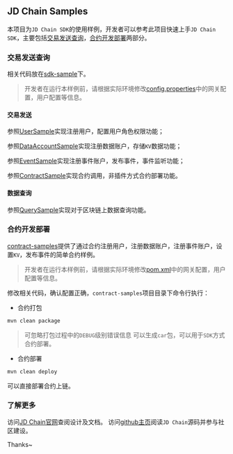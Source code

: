 ## JD Chain Samples

本项目为`JD Chain SDK`的使用样例，开发者可以参考此项目快速上手`JD Chain SDK`，主要包括[交易发送查询](#交易发送查询)，[合约开发部署](#合约开发部署)两部分。

### 交易发送查询

相关代码放在[sdk-sample](sdk-samples/src)下。

> 开发者在运行本样例前，请根据实际环境修改[config.properties](sdk-samples/src/test/resources/config.properties)中的网关配置，用户配置等信息。

#### 交易发送

参照[UserSample](sdk-samples/src/test/java/com/jdchain/samples/sdk/UserSample.java)实现注册用户，配置用户角色权限功能；

参照[DataAccountSample](sdk-samples/src/test/java/com/jdchain/samples/sdk/DataAccountSample.java)实现注册数据账户，存储`KV`数据功能；

参照[EventSample](sdk-samples/src/test/java/com/jdchain/samples/sdk/EventSample.java)实现注册事件账户，发布事件，事件监听功能；

参照[ContractSample](sdk-samples/src/test/java/com/jdchain/samples/sdk/ContractSample.java)实现合约调用，非插件方式合约部署功能。

#### 数据查询

参照[QuerySample](sdk-samples/src/test/java/com/jdchain/samples/sdk/QuerySample.java)实现对于区块链上数据查询功能。

### 合约开发部署

[contract-samples](contract-samples/src)提供了通过合约注册用户，注册数据账户，注册事件账户，设置`KV`，发布事件的简单合约样例。

> 开发者在运行本样例前，请根据实际环境修改[pom.xml](contract-samples/pom.xml)中的网关配置，用户配置等信息。

修改相关代码，确认配置正确，`contract-samples`项目目录下命令行执行：

- 合约打包
```bash
mvn clean package
```
> 可忽略打包过程中的`DEBUG`级别错误信息
可以生成`car`包，可以用于`SDK`方式合约部署。

- 合约部署
```bash
mvn clean deploy
```
可以直接部署合约上链。

### 了解更多

访问[JD Chain官网](http://ledger.jd.com/)查阅设计及文档。
访问[github主页](https://github.com/blockchain-jd-com)阅读`JD Chain`源码并参与社区建设。

Thanks~